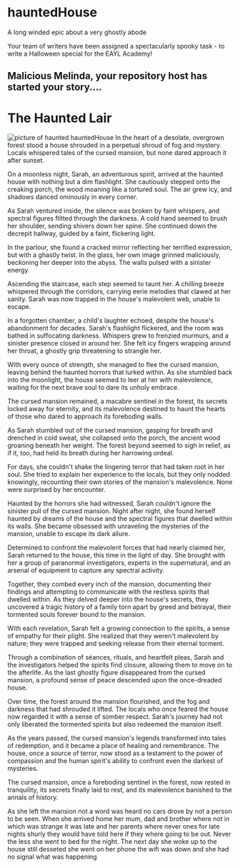 # hauntedHouse
A long winded epic about a very ghostly abode

Your team of writers have been assigned a spectacularly spooky task - to write a Halloween special for the EAYL Academy!


<h2>Malicious Melinda, your repository host has started your story....</h2>
<h1>The Haunted Lair </h1>

![picture of haunted hauntedHouse](https://www.junkhunters.co.uk/wp-content/uploads/2014/01/haunted-house.jpg)
In the heart of a desolate, overgrown forest stood a house shrouded in a perpetual shroud of fog and mystery. Locals whispered tales of the cursed mansion, but none dared approach it after sunset.

On a moonless night, Sarah, an adventurous spirit, arrived at the haunted house with nothing but a dim flashlight. She cautiously stepped onto the creaking porch, the wood moaning like a tortured soul. The air grew icy, and shadows danced ominously in every corner.

As Sarah ventured inside, the silence was broken by faint whispers, and spectral figures flitted through the darkness. A cold hand seemed to brush her shoulder, sending shivers down her spine. She continued down the decrepit hallway, guided by a faint, flickering light.

In the parlour, she found a cracked mirror reflecting her terrified expression, but with a ghastly twist. In the glass, her own image grinned maliciously, beckoning her deeper into the abyss. The walls pulsed with a sinister energy.

Ascending the staircase, each step seemed to taunt her. A chilling breeze whispered through the corridors, carrying eerie melodies that clawed at her sanity. Sarah was now trapped in the house's malevolent web, unable to escape.

In a forgotten chamber, a child's laughter echoed, despite the house's abandonment for decades. Sarah's flashlight flickered, and the room was bathed in suffocating darkness. Whispers grew to frenzied murmurs, and a sinister presence closed in around her. She felt icy fingers wrapping around her throat, a ghostly grip threatening to strangle her.

With every ounce of strength, she managed to flee the cursed mansion, leaving behind the haunted horrors that lurked within. As she stumbled back into the moonlight, the house seemed to leer at her with malevolence, waiting for the next brave soul to dare its unholy embrace.

The cursed mansion remained, a macabre sentinel in the forest, its secrets locked away for eternity, and its malevolence destined to haunt the hearts of those who dared to approach its foreboding walls.


As Sarah stumbled out of the cursed mansion, gasping for breath and drenched in cold sweat, she collapsed onto the porch, the ancient wood groaning beneath her weight. The forest beyond seemed to sigh in relief, as if it, too, had held its breath during her harrowing ordeal.

For days, she couldn't shake the lingering terror that had taken root in her soul. She tried to explain her experience to the locals, but they only nodded knowingly, recounting their own stories of the mansion's malevolence. None were surprised by her encounter.

Haunted by the horrors she had witnessed, Sarah couldn't ignore the sinister pull of the cursed mansion. Night after night, she found herself haunted by dreams of the house and the spectral figures that dwelled within its walls. She became obsessed with unraveling the mysteries of the mansion, unable to escape its dark allure.

Determined to confront the malevolent forces that had nearly claimed her, Sarah returned to the house, this time in the light of day. She brought with her a group of paranormal investigators, experts in the supernatural, and an arsenal of equipment to capture any spectral activity.

Together, they combed every inch of the mansion, documenting their findings and attempting to communicate with the restless spirits that dwelled within. As they delved deeper into the house's secrets, they uncovered a tragic history of a family torn apart by greed and betrayal, their tormented souls forever bound to the mansion.

With each revelation, Sarah felt a growing connection to the spirits, a sense of empathy for their plight. She realized that they weren't malevolent by nature; they were trapped and seeking release from their eternal torment.

Through a combination of séances, rituals, and heartfelt pleas, Sarah and the investigators helped the spirits find closure, allowing them to move on to the afterlife. As the last ghostly figure disappeared from the cursed mansion, a profound sense of peace descended upon the once-dreaded house.

Over time, the forest around the mansion flourished, and the fog and darkness that had shrouded it lifted. The locals who once feared the house now regarded it with a sense of somber respect. Sarah's journey had not only liberated the tormented spirits but also redeemed the mansion itself.

As the years passed, the cursed mansion's legends transformed into tales of redemption, and it became a place of healing and remembrance. The house, once a source of terror, now stood as a testament to the power of compassion and the human spirit's ability to confront even the darkest of mysteries.

The cursed mansion, once a foreboding sentinel in the forest, now rested in tranquility, its secrets finally laid to rest, and its malevolence banished to the annals of history.

As she left the mansion not a word was heard no cars drove by not a person to be seen. When she arrived home her mum, dad and brother where not in which was strange it was late and her parents where never ones for late nights shurly they would have told here if they where going to be out. Never the less she went to bed for the night. The next day she woke up to the house still desseted she went on her phone the wifi was down and she had no signal what was happening


